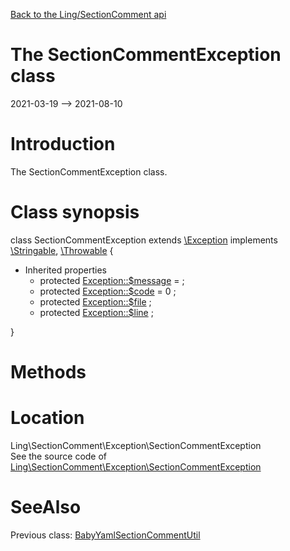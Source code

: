 [Back to the Ling/SectionComment api](https://github.com/lingtalfi/SectionComment/blob/master/doc/api/Ling/SectionComment.md)



The SectionCommentException class
================
2021-03-19 --> 2021-08-10






Introduction
============

The SectionCommentException class.



Class synopsis
==============


class <span class="pl-k">SectionCommentException</span> extends [\Exception](http://php.net/manual/en/class.exception.php) implements [\Stringable](https://wiki.php.net/rfc/stringable), [\Throwable](http://php.net/manual/en/class.throwable.php) {

- Inherited properties
    - protected  [Exception::$message](#property-message) =  ;
    - protected  [Exception::$code](#property-code) = 0 ;
    - protected  [Exception::$file](#property-file) ;
    - protected  [Exception::$line](#property-line) ;

}






Methods
==============






Location
=============
Ling\SectionComment\Exception\SectionCommentException<br>
See the source code of [Ling\SectionComment\Exception\SectionCommentException](https://github.com/lingtalfi/SectionComment/blob/master/Exception/SectionCommentException.php)



SeeAlso
==============
Previous class: [BabyYamlSectionCommentUtil](https://github.com/lingtalfi/SectionComment/blob/master/doc/api/Ling/SectionComment/BabyYamlSectionCommentUtil.md)<br>
